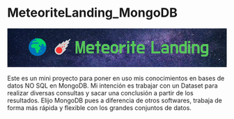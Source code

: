 # MeteoriteLanding_MongoDB

![stronghold logo](img/🌍☄️Meteorite_Landing.png)

Este es un mini proyecto para poner en uso mis conocimientos en bases de datos NO SQL en MongoDB. Mi intención es trabajar con un Dataset para realizar diversas consultas y sacar una conclusión a partir de los resultados. Elijo MongoDB pues a diferencia de otros softwares, trabaja de forma más rápida y flexible con los grandes conjuntos de datos. 

